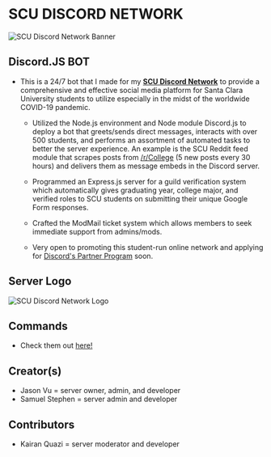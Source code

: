 # SCU DISCORD NETWORK

![SCU Discord Network Banner](https://github.com/jasonanhvu/scu-discord-bot/blob/master/assets/scu_banner.png?raw=true)

## Discord.JS BOT
- This is a 24/7 bot that I made for my [**SCU Discord Network**](https://invite.gg/gobroncos) to provide a comprehensive and effective social media platform for Santa Clara University students to utilize especially in the midst of the worldwide COVID-19 pandemic.

  - Utilized the Node.js environment and Node module Discord.js to deploy a bot that greets/sends direct messages, interacts with over 500 students, and performs an assortment of automated tasks to better the server experience. An example is the SCU Reddit feed module that scrapes posts from [/r/College](https://reddit.com/r/College) (5 new posts every 30 hours) and delivers them as message embeds in the Discord server.

  - Programmed an Express.js server for a guild verification system which automatically gives graduating year, college major, and verified roles to SCU students on submitting their unique Google Form responses.

  - Crafted the ModMail ticket system which allows members to seek immediate support from admins/mods.

  - Very open to promoting this student-run online network and applying for [Discord's Partner Program](https://discord.com/partners) soon.

## Server Logo
![SCU Discord Network Logo](https://github.com/jasonanhvu/scu-discord-bot/blob/master/assets/logo-pic.png?raw=true)

## Commands
- Check them out [here!](https://github.com/jasonanhvu/scu-discord-bot/tree/master/commands)

## Creator(s)
- Jason Vu = server owner, admin, and developer
- Samuel Stephen = server admin and developer

## Contributors
- Kairan Quazi = server moderator and developer
